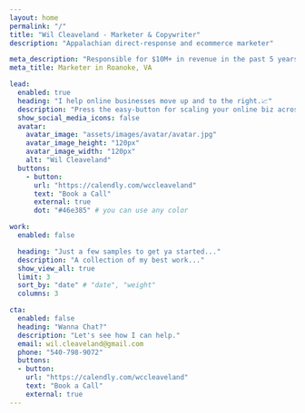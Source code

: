 ```yaml
---
layout: home
permalink: "/"
title: "Wil Cleaveland - Marketer & Copywriter"
description: "Appalachian direct-response and ecommerce marketer"

meta_description: "Responsible for $10M+ in revenue in the past 5 years"
meta_title: Marketer in Roanoke, VA

lead:
  enabled: true
  heading: "I help online businesses move up and to the right.📈" 
  description: "Press the easy-button for scaling your online biz across both owned and paid media with someone who's done it before. Here's a quick video from my best long-term partner: <br><br> <div class=\"ratio ratio-16x9\"><iframe src=\"https://player.vimeo.com/video/1063842926?badge=0&amp;autopause=0&amp;player_id=0&amp;app_id=58479\" frameborder=\"0\" allow=\"autoplay; fullscreen; picture-in-picture; clipboard-write; encrypted-media\" style=\"position:absolute;top:0;left:0;width:100%;height:100%;\" title=\"Adam&#039;s Testimonial - Sicuro Brands\"> </iframe> <script src=\"https://player.vimeo.com/api/player.js\"></script> </div>" 
  show_social_media_icons: false
  avatar:
    avatar_image: "assets/images/avatar/avatar.jpg"
    avatar_image_height: "120px"
    avatar_image_width: "120px"
    alt: "Wil Cleaveland"
  buttons: 
    - button: 
      url: "https://calendly.com/wccleaveland"
      text: "Book a Call"
      external: true
      dot: "#46e385" # you can use any color

work:
  enabled: false

  heading: "Just a few samples to get ya started..."
  description: "A collection of my best work..."
  show_view_all: true
  limit: 3
  sort_by: "date" # "date", "weight"
  columns: 3

cta:
  enabled: false
  heading: "Wanna Chat?"
  description: "Let's see how I can help."
  email: wil.cleaveland@gmail.com
  phone: "540-798-9072"
  buttons:
  - button: 
    url: "https://calendly.com/wccleaveland"
    text: "Book a Call"
    external: true
---
```

